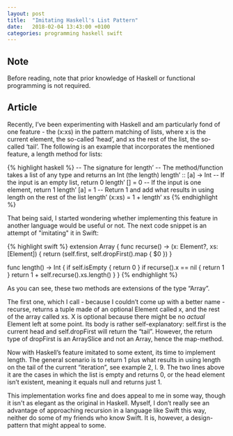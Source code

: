 ```yaml
---
layout: post
title:  "Imitating Haskell's List Pattern"
date:   2018-02-04 13:43:00 +0100
categories: programming haskell swift
---
```

## Note
Before reading, note that prior knowledge of Haskell or functional programming is not required.

## Article
Recently, I’ve been experimenting with Haskell and am particularly fond of one feature - the (x:xs) in the pattern matching of lists, where x is the current element, the so-called ‘head’, and xs the rest of the list, the so-called ‘tail’.
The following is an example that incorporates the mentioned feature, a length method for lists:

{% highlight haskell %}
-- The signature for length’
-- The method/function takes a list of any type and returns an Int (the length)
length’ :: [a] -> Int
-- If the input is an empty list, return 0
length’ [] = 0
-- If the input is one element, return 1
length’ [a] = 1
-- Return 1 and add what results in using length on the rest of the list
length’ (x:xs) = 1 + length’ xs
{% endhighlight %}

That being said, I started wondering whether implementing this feature in another language would be useful or not. The next code snippet is an attempt of "imitating" it in Swift:

{% highlight swift %}
extension Array {
  func recurse() -> (x: Element?, xs: [Element]) {
    return (self.first, self.dropFirst().map { $0 })
  }

  func length() -> Int {
    if self.isEmpty { return 0 }
    if recurse().x == nil { return 1 }
    return 1 + self.recurse().xs.length()
  }
}
{% endhighlight %}

As you can see, these two methods are extensions of the type “Array”.

The first one, which I call - because I couldn’t come up with a better name - recurse, returns a tuple made of an optional Element called x, and the rest of the array called xs. X is optional because there might be no _actual_ Element left at some point. Its body is rather self-explanatory: self.first is the current head and self.dropFirst will return the “tail”. However, the return type of dropFirst is an ArraySlice and not an Array, hence the map-method.

Now with Haskell’s feature imitated to some extent, its time to implement length.
The general scenario is to return 1 plus what results in using length on the tail of the current “iteration”, see example 2, l. 9. The two lines above it are the cases in which the list is empty and returns 0, or the head element isn’t existent, meaning it equals null and returns just 1.

This implementation works fine and does appeal to me in some way, though it isn't as elegant as the original in Haskell. Myself, I don’t really see an advantage of approaching recursion in a language like Swift this way, neither do some of my friends who know Swift. It is, however, a design-pattern that might appeal to some.
